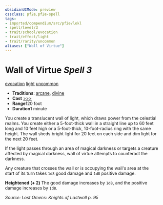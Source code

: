 ```yaml
---
obsidianUIMode: preview
cssclass: pf2e,pf2e-spell
tags:
- imported/compendium/src/pf2e/lokl
- spell/level/3
- trait/school/evocation
- trait/effect/light
- trait/rarity/uncommon
aliases: ["Wall of Virtue"]
---
```

# Wall of Virtue *Spell 3*   
[evocation](evocation.md)  [light](rules/traits/light.md)  [uncommon](uncommon.md)  

- **Traditions**: [arcane](arcane.md), [divine](divine.md)
- **Cast** [>>>](chapter-9-playing-the-game.md#Actions "Three-Action") 
- **Range**120 foot
- **Duration**1 minute

You create a translucent wall of light, which draws power from the celestial realms. You create either a 5-foot-thick wall in a straight line up to 60 feet long and 10 feet high or a 5-foot-thick, 10-foot-radius ring with the same height. The wall sheds bright light for 20 feet on each side and dim light for the next 20 feet.

If the light passes through an area of magical darkness or targets a creature affected by magical darkness, wall of virtue attempts to counteract the darkness.

Any creature that crosses the wall or is occupying the wall's area at the start of its turn takes `1d8` good damage and `1d8` positive damage.

**Heightened (+ 2)** The good damage increases by `1d8`, and the positive damage increases by `1d8`.

*Source: Lost Omens: Knights of Lastwall p. 95*